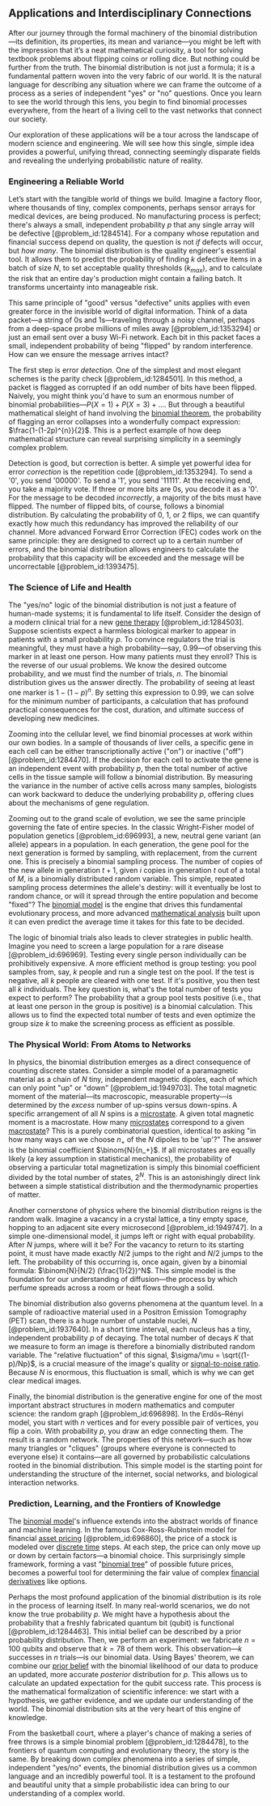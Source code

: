 ## Applications and Interdisciplinary Connections

After our journey through the formal machinery of the binomial distribution—its definition, its properties, its mean and variance—you might be left with the impression that it’s a neat mathematical curiosity, a tool for solving textbook problems about flipping coins or rolling dice. But nothing could be further from the truth. The binomial distribution is not just a formula; it is a fundamental pattern woven into the very fabric of our world. It is the natural language for describing any situation where we can frame the outcome of a process as a series of independent "yes" or "no" questions. Once you learn to see the world through this lens, you begin to find binomial processes everywhere, from the heart of a living cell to the vast networks that connect our society.

Our exploration of these applications will be a tour across the landscape of modern science and engineering. We will see how this single, simple idea provides a powerful, unifying thread, connecting seemingly disparate fields and revealing the underlying probabilistic nature of reality.

### Engineering a Reliable World

Let’s start with the tangible world of things we build. Imagine a factory floor, where thousands of tiny, complex components, perhaps sensor arrays for medical devices, are being produced. No manufacturing process is perfect; there's always a small, independent probability $p$ that any single array will be defective [@problem_id:1284514]. For a company whose reputation and financial success depend on quality, the question is not *if* defects will occur, but *how many*. The binomial distribution is the quality engineer's essential tool. It allows them to predict the probability of finding $k$ defective items in a batch of size $N$, to set acceptable quality thresholds ($k_{max}$), and to calculate the risk that an entire day's production might contain a failing batch. It transforms uncertainty into manageable risk.

This same principle of "good" versus "defective" units applies with even greater force in the invisible world of digital information. Think of a data packet—a string of 0s and 1s—traveling through a noisy channel, perhaps from a deep-space probe millions of miles away [@problem_id:1353294] or just an email sent over a busy Wi-Fi network. Each bit in this packet faces a small, independent probability of being "flipped" by random interference. How can we ensure the message arrives intact?

The first step is error *detection*. One of the simplest and most elegant schemes is the parity check [@problem_id:1284501]. In this method, a packet is flagged as corrupted if an odd number of bits have been flipped. Naively, you might think you'd have to sum an enormous number of binomial probabilities—$P(X=1) + P(X=3) + \dots$. But through a beautiful mathematical sleight of hand involving the [binomial theorem](@article_id:276171), the probability of flagging an error collapses into a wonderfully compact expression: $\frac{1-(1-2p)^{n}}{2}$. This is a perfect example of how deep mathematical structure can reveal surprising simplicity in a seemingly complex problem.

Detection is good, but correction is better. A simple yet powerful idea for error *correction* is the repetition code [@problem_id:1353294]. To send a '0', you send '00000'. To send a '1', you send '11111'. At the receiving end, you take a majority vote. If three or more bits are 0s, you decode it as a '0'. For the message to be decoded *incorrectly*, a majority of the bits must have flipped. The number of flipped bits, of course, follows a binomial distribution. By calculating the probability of 0, 1, or 2 flips, we can quantify exactly how much this redundancy has improved the reliability of our channel. More advanced Forward Error Correction (FEC) codes work on the same principle: they are designed to correct up to a certain number of errors, and the binomial distribution allows engineers to calculate the probability that this capacity will be exceeded and the message will be uncorrectable [@problem_id:1393475].

### The Science of Life and Health

The "yes/no" logic of the binomial distribution is not just a feature of human-made systems; it is fundamental to life itself. Consider the design of a modern clinical trial for a new [gene therapy](@article_id:272185) [@problem_id:1284503]. Suppose scientists expect a harmless biological marker to appear in patients with a small probability $p$. To convince regulators the trial is meaningful, they must have a high probability—say, 0.99—of observing this marker in at least one person. How many patients must they enroll? This is the reverse of our usual problems. We know the desired outcome probability, and we must find the number of trials, $n$. The binomial distribution gives us the answer directly. The probability of seeing at least one marker is $1 - (1-p)^n$. By setting this expression to 0.99, we can solve for the minimum number of participants, a calculation that has profound practical consequences for the cost, duration, and ultimate success of developing new medicines.

Zooming into the cellular level, we find binomial processes at work within our own bodies. In a sample of thousands of liver cells, a specific gene in each cell can be either transcriptionally active ("on") or inactive ("off") [@problem_id:1284470]. If the decision for each cell to activate the gene is an independent event with probability $p$, then the total number of active cells in the tissue sample will follow a binomial distribution. By measuring the variance in the number of active cells across many samples, biologists can work backward to deduce the underlying probability $p$, offering clues about the mechanisms of gene regulation.

Zooming out to the grand scale of evolution, we see the same principle governing the fate of entire species. In the classic Wright-Fisher model of population genetics [@problem_id:696993], a new, neutral gene variant (an allele) appears in a population. In each generation, the gene pool for the next generation is formed by sampling, with replacement, from the current one. This is precisely a binomial sampling process. The number of copies of the new allele in generation $t+1$, given $i$ copies in generation $t$ out of a total of $M$, is a binomially distributed random variable. This simple, repeated sampling process determines the allele's destiny: will it eventually be lost to random chance, or will it spread through the entire population and become "fixed"? The [binomial model](@article_id:274540) is the engine that drives this fundamental evolutionary process, and more advanced [mathematical analysis](@article_id:139170) built upon it can even predict the average time it takes for this fate to be decided.

The logic of binomial trials also leads to clever strategies in public health. Imagine you need to screen a large population for a rare disease [@problem_id:696969]. Testing every single person individually can be prohibitively expensive. A more efficient method is group testing: you pool samples from, say, $k$ people and run a single test on the pool. If the test is negative, all $k$ people are cleared with one test. If it's positive, you then test all $k$ individuals. The key question is, what's the total number of tests you expect to perform? The probability that a group pool tests positive (i.e., that at least one person in the group is positive) is a binomial calculation. This allows us to find the expected total number of tests and even optimize the group size $k$ to make the screening process as efficient as possible.

### The Physical World: From Atoms to Networks

In physics, the binomial distribution emerges as a direct consequence of counting discrete states. Consider a simple model of a paramagnetic material as a chain of $N$ tiny, independent magnetic dipoles, each of which can only point "up" or "down" [@problem_id:1949703]. The total magnetic moment of the material—its macroscopic, measurable property—is determined by the *excess* number of up-spins versus down-spins. A specific arrangement of all $N$ spins is a [microstate](@article_id:155509). A given total magnetic moment is a macrostate. How many [microstates](@article_id:146898) correspond to a given [macrostate](@article_id:154565)? This is a purely combinatorial question, identical to asking "in how many ways can we choose $n_+$ of the $N$ dipoles to be 'up'?" The answer is the binomial coefficient $\binom{N}{n_+}$. If all microstates are equally likely (a key assumption in statistical mechanics), the probability of observing a particular total magnetization is simply this binomial coefficient divided by the total number of states, $2^N$. This is an astonishingly direct link between a simple statistical distribution and the thermodynamic properties of matter.

Another cornerstone of physics where the binomial distribution reigns is the random walk. Imagine a vacancy in a crystal lattice, a tiny empty space, hopping to an adjacent site every microsecond [@problem_id:1949747]. In a simple one-dimensional model, it jumps left or right with equal probability. After $N$ jumps, where will it be? For the vacancy to return to its starting point, it must have made exactly $N/2$ jumps to the right and $N/2$ jumps to the left. The probability of this occurring is, once again, given by a binomial formula: $\binom{N}{N/2} (\frac{1}{2})^N$. This simple model is the foundation for our understanding of diffusion—the process by which perfume spreads across a room or heat flows through a solid.

The binomial distribution also governs phenomena at the quantum level. In a sample of radioactive material used in a Positron Emission Tomography (PET) scan, there is a huge number of unstable nuclei, $N$ [@problem_id:1937640]. In a short time interval, each nucleus has a tiny, independent probability $p$ of decaying. The total number of decays $K$ that we measure to form an image is therefore a binomially distributed random variable. The "relative fluctuation" of this signal, $\sigma/\mu = \sqrt{(1-p)/Np}$, is a crucial measure of the image's quality or [signal-to-noise ratio](@article_id:270702). Because $N$ is enormous, this fluctuation is small, which is why we can get clear medical images.

Finally, the binomial distribution is the generative engine for one of the most important abstract structures in modern mathematics and computer science: the random graph [@problem_id:696898]. In the Erdős–Rényi model, you start with $n$ vertices and for every possible pair of vertices, you flip a coin. With probability $p$, you draw an edge connecting them. The result is a random network. The properties of this network—such as how many triangles or "cliques" (groups where everyone is connected to everyone else) it contains—are all governed by probabilistic calculations rooted in the binomial distribution. This simple model is the starting point for understanding the structure of the internet, social networks, and biological interaction networks.

### Prediction, Learning, and the Frontiers of Knowledge

The [binomial model](@article_id:274540)'s influence extends into the abstract worlds of finance and machine learning. In the famous Cox-Ross-Rubinstein model for financial [asset pricing](@article_id:143933) [@problem_id:696860], the price of a stock is modeled over [discrete time](@article_id:637015) steps. At each step, the price can only move up or down by certain factors—a binomial choice. This surprisingly simple framework, forming a vast "[binomial tree](@article_id:635515)" of possible future prices, becomes a powerful tool for determining the fair value of complex [financial derivatives](@article_id:636543) like options.

Perhaps the most profound application of the binomial distribution is its role in the process of learning itself. In many real-world scenarios, we do not know the true probability $p$. We might have a hypothesis about the probability that a freshly fabricated quantum bit (qubit) is functional [@problem_id:1284463]. This initial belief can be described by a prior probability distribution. Then, we perform an experiment: we fabricate $n=100$ qubits and observe that $k=78$ of them work. This observation—$k$ successes in $n$ trials—is our binomial data. Using Bayes' theorem, we can combine our [prior belief](@article_id:264071) with the binomial likelihood of our data to produce an updated, more accurate *posterior* distribution for $p$. This allows us to calculate an updated expectation for the qubit success rate. This process is the mathematical formalization of scientific inference: we start with a hypothesis, we gather evidence, and we update our understanding of the world. The binomial distribution sits at the very heart of this engine of knowledge.

From the basketball court, where a player's chance of making a series of free throws is a simple binomial problem [@problem_id:1284478], to the frontiers of quantum computing and evolutionary theory, the story is the same. By breaking down complex phenomena into a series of simple, independent "yes/no" events, the binomial distribution gives us a common language and an incredibly powerful tool. It is a testament to the profound and beautiful unity that a simple probabilistic idea can bring to our understanding of a complex world.